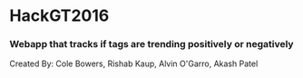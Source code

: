 # HackGT2016
### Webapp that tracks if tags are trending positively or negatively

Created By:
Cole Bowers,
Rishab Kaup,
Alvin O'Garro,
Akash Patel
